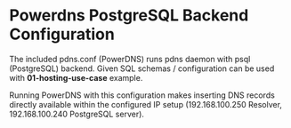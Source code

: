 # Powerdns PostgreSQL Backend Configuration

The included pdns.conf (PowerDNS) runs pdns daemon with psql (PostgreSQL) backend.
Given SQL schemas / configuration can be used with **01-hosting-use-case** example.

Running PowerDNS with this configuration makes inserting DNS records directly
available within the configured IP setup (192.168.100.250 Resolver, 192.168.100.240
PostgreSQL server).

